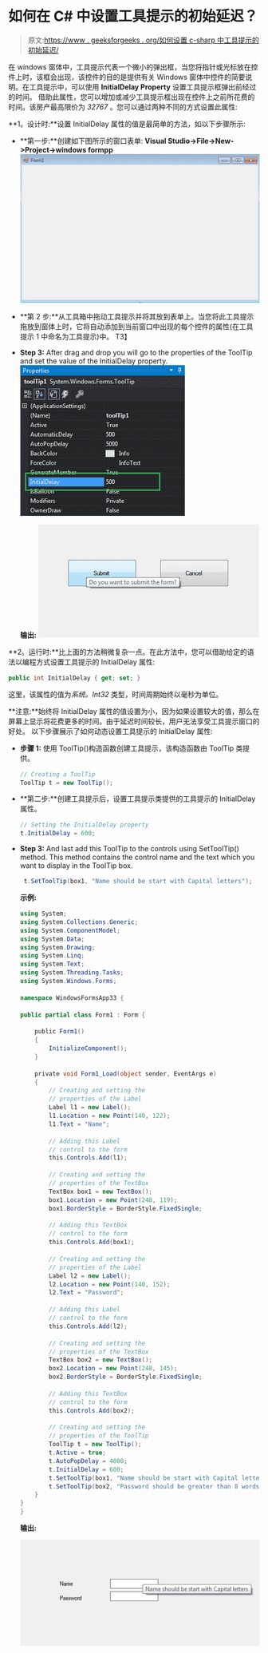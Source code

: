 # 如何在 C# 中设置工具提示的初始延迟？

> 原文:[https://www . geeksforgeeks . org/如何设置 c-sharp 中工具提示的初始延迟/](https://www.geeksforgeeks.org/how-to-set-the-initial-delay-of-the-tooltip-in-c-sharp/)

在 windows 窗体中，工具提示代表一个微小的弹出框，当您将指针或光标放在控件上时，该框会出现，该控件的目的是提供有关 Windows 窗体中控件的简要说明。在工具提示中，可以使用 **InitialDelay Property** 设置工具提示框弹出前经过的时间。
借助此属性，您可以增加或减少工具提示框出现在控件上之前所花费的时间。该房产最高限价为 *32767* 。您可以通过两种不同的方式设置此属性:

**1。设计时:**设置 InitialDelay 属性的值是最简单的方法，如以下步骤所示:

*   **第一步:**创建如下图所示的窗口表单:
    **Visual Studio->File->New->Project->windows formpp**
    ![](img/de9202f1f4646167e60ea580d67273d9.png)
*   **第 2 步:**从工具箱中拖动工具提示并将其放到表单上。当您将此工具提示拖放到窗体上时，它将自动添加到当前窗口中出现的每个控件的属性(在工具提示 1 中命名为工具提示)中。
    T3】
*   **Step 3:** After drag and drop you will go to the properties of the ToolTip and set the value of the InitialDelay property.
    ![](img/58a49febb80e738c5f80686b42080088.png)

    **输出:**
    ![](img/a9c99fc5a64ebf4384226643a98c7da5.png)

**2。运行时:**比上面的方法稍微复杂一点。在此方法中，您可以借助给定的语法以编程方式设置工具提示的 InitialDelay 属性:

```cs
public int InitialDelay { get; set; }
```

这里，该属性的值为*系统。Int32* 类型，时间周期始终以毫秒为单位。

**注意:**始终将 InitialDelay 属性的值设置为小，因为如果设置较大的值，那么在屏幕上显示将花费更多的时间。由于延迟时间较长，用户无法享受工具提示窗口的好处。
以下步骤展示了如何动态设置工具提示的 InitialDelay 属性:

*   **步骤 1:** 使用 ToolTip()构造函数创建工具提示，该构造函数由 ToolTip 类提供。

    ```cs
    // Creating a ToolTip
    ToolTip t = new ToolTip();

    ```

*   **第二步:**创建工具提示后，设置工具提示类提供的工具提示的 InitialDelay 属性。

    ```cs
    // Setting the InitialDelay property
    t.InitialDelay = 600;

    ```

*   **Step 3:** And last add this ToolTip to the controls using SetToolTip() method. This method contains the control name and the text which you want to display in the ToolTip box.

    ```cs
     t.SetToolTip(box1, "Name should be start with Capital letters");
    ```

    **示例:**

    ```cs
    using System;
    using System.Collections.Generic;
    using System.ComponentModel;
    using System.Data;
    using System.Drawing;
    using System.Linq;
    using System.Text;
    using System.Threading.Tasks;
    using System.Windows.Forms;

    namespace WindowsFormsApp33 {

    public partial class Form1 : Form {

        public Form1()
        {
            InitializeComponent();
        }

        private void Form1_Load(object sender, EventArgs e)
        {
            // Creating and setting the 
            // properties of the Label
            Label l1 = new Label();
            l1.Location = new Point(140, 122);
            l1.Text = "Name";

            // Adding this Label 
            // control to the form
            this.Controls.Add(l1);

            // Creating and setting the 
            // properties of the TextBox
            TextBox box1 = new TextBox();
            box1.Location = new Point(248, 119);
            box1.BorderStyle = BorderStyle.FixedSingle;

            // Adding this TextBox 
            // control to the form
            this.Controls.Add(box1);

            // Creating and setting the 
            // properties of the Label
            Label l2 = new Label();
            l2.Location = new Point(140, 152);
            l2.Text = "Password";

            // Adding this Label 
            // control to the form
            this.Controls.Add(l2);

            // Creating and setting the 
            // properties of the TextBox
            TextBox box2 = new TextBox();
            box2.Location = new Point(248, 145);
            box2.BorderStyle = BorderStyle.FixedSingle;

            // Adding this TextBox 
            // control to the form
            this.Controls.Add(box2);

            // Creating and setting the
            // properties of the ToolTip
            ToolTip t = new ToolTip();
            t.Active = true;
            t.AutoPopDelay = 4000;
            t.InitialDelay = 600;
            t.SetToolTip(box1, "Name should be start with Capital letters");
            t.SetToolTip(box2, "Password should be greater than 8 words");
        }
    }
    }
    ```

    **输出:**

    ![](img/47302d9af4fde14a29574bfff1cb3b67.png)
